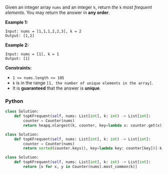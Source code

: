 Given an integer array  `nums`  and an integer  `k`, return  _the_  `k`  _most frequent elements_. You may return the answer in  **any order**.

**Example 1:**
```
Input: nums = [1,1,1,2,2,3], k = 2
Output: [1,2]
```

**Example 2:**
```
Input: nums = [1], k = 1
Output: [1]
```

**Constraints:**

-   `1 <= nums.length <= 105`
-   `k`  is in the range  `[1, the number of unique elements in the array]`.
-   It is  **guaranteed**  that the answer is  **unique**.


### Python
```python
class Solution:
    def topKFrequent(self, nums: List[int], k: int) -> List[int]:
        counter = Counter(nums)
        return heapq.nlargest(k, counter, key=lambda x: counter.get(x))
```

```python
class Solution:
    def topKFrequent(self, nums: List[int], k: int) -> List[int]:
        counter = Counter(nums)
        return sorted(counter.keys(), key=lambda key: counter[key])[-k:]
```

```python
class Solution:
    def topKFrequent(self, nums: List[int], k: int) -> List[int]:
        return [x for x, y in Counter(nums).most_common(k)]
```